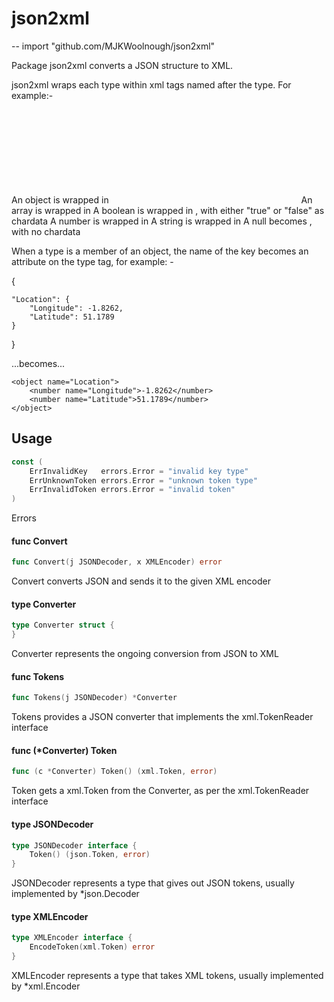 # json2xml
--
    import "github.com/MJKWoolnough/json2xml"

Package json2xml converts a JSON structure to XML.

json2xml wraps each type within xml tags named after the type. For example:-

An object is wrapped in <object></object>
An array is wrapped in <array></array>
A boolean is wrapped in <boolean></boolean>, with either "true" or "false" as chardata
A number is wrapped in <number></number>
A string is wrapped in <string></string>
A null becomes <null></null>, with no chardata

When a type is a member of an object, the name of the key becomes an attribute
on the type tag, for example: -

{

    "Location": {
    	"Longitude": -1.8262,
    	"Latitude": 51.1789
    }

}

...becomes...

<object>

    <object name="Location">
    	<number name="Longitude">-1.8262</number>
    	<number name="Latitude">51.1789</number>
    </object>

<object>

## Usage

```go
const (
	ErrInvalidKey   errors.Error = "invalid key type"
	ErrUnknownToken errors.Error = "unknown token type"
	ErrInvalidToken errors.Error = "invalid token"
)
```
Errors

#### func  Convert

```go
func Convert(j JSONDecoder, x XMLEncoder) error
```
Convert converts JSON and sends it to the given XML encoder

#### type Converter

```go
type Converter struct {
}
```

Converter represents the ongoing conversion from JSON to XML

#### func  Tokens

```go
func Tokens(j JSONDecoder) *Converter
```
Tokens provides a JSON converter that implements the xml.TokenReader interface

#### func (*Converter) Token

```go
func (c *Converter) Token() (xml.Token, error)
```
Token gets a xml.Token from the Converter, as per the xml.TokenReader interface

#### type JSONDecoder

```go
type JSONDecoder interface {
	Token() (json.Token, error)
}
```

JSONDecoder represents a type that gives out JSON tokens, usually implemented by
*json.Decoder

#### type XMLEncoder

```go
type XMLEncoder interface {
	EncodeToken(xml.Token) error
}
```

XMLEncoder represents a type that takes XML tokens, usually implemented by
*xml.Encoder
